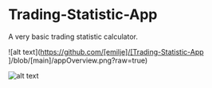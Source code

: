 # Trading-Statistic-App
A very basic trading statistic calculator.

![alt text](https://github.com/[emilje]/[Trading-Statistic-App
]/blob/[main]/appOverview.png?raw=true)

![alt text](http://url/to/img.png)
